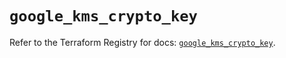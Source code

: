 # `google_kms_crypto_key`

Refer to the Terraform Registry for docs: [`google_kms_crypto_key`](https://registry.terraform.io/providers/hashicorp/google-beta/6.22.0/docs/resources/google_kms_crypto_key).
